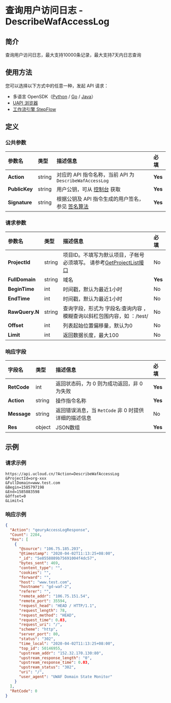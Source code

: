 # 查询用户访问日志 - DescribeWafAccessLog

## 简介

查询用户访问日志，最大支持10000条记录，最大支持7天内日志查询





## 使用方法

您可以选择以下方式中的任意一种，发起 API 请求：
- 多语言 OpenSDK（[Python](https://github.com/ucloud/ucloud-sdk-python3) / [Go](https://github.com/ucloud/ucloud-sdk-go) / [Java](https://github.com/ucloud/ucloud-sdk-java)）
- [UAPI 浏览器](https://console.ucloud.cn/uapi/detail?id=DescribeWafAccessLog)
- [工作流引擎 StepFlow](https://console.ucloud.cn/stepflow/manage/)

## 定义

### 公共参数

| 参数名 | 类型 | 描述信息 | 必填 |
|:---|:---|:---|:---|
| **Action**     | string  | 对应的 API 指令名称，当前 API 为 `DescribeWafAccessLog`                        | **Yes** |
| **PublicKey**  | string  | 用户公钥，可从 [控制台](https://console.ucloud.cn/uapi/apikey) 获取                                             | **Yes** |
| **Signature**  | string  | 根据公钥及 API 指令生成的用户签名，参见 [签名算法](api/summary/signature.md)  | **Yes** |

### 请求参数

| 参数名 | 类型 | 描述信息 | 必填 |
|:---|:---|:---|:---|
| **ProjectId** | string | 项目ID。不填写为默认项目，子帐号必须填写。 请参考[GetProjectList接口](api/summary/get_project_list) |No|
| **FullDomain** | string | 域名 |**Yes**|
| **BeginTime** | int | 时间戳，默认为最近1小时 |No|
| **EndTime** | int | 时间戳，默认为最近1小时 |No|
| **RawQuery.N** | string | 查询字段，形式为 字段名:查询内容 ，模糊查询以斜杠包围内容，如 ：/test/  |No|
| **Offset** | int | 列表起始位置偏移量，默认为0 |No|
| **Limit** | int | 返回数据长度，最大100 |No|

### 响应字段

| 字段名 | 类型 | 描述信息 | 必填 |
|:---|:---|:---|:---|
| **RetCode** | int | 返回状态码，为 0 则为成功返回，非 0 为失败 |**Yes**|
| **Action** | string | 操作指令名称 |**Yes**|
| **Message** | string | 返回错误消息，当 `RetCode` 非 0 时提供详细的描述信息 |No|
| **Res** | object | JSON数组 |**Yes**|




## 示例

### 请求示例
    
```
https://api.ucloud.cn/?Action=DescribeWafAccessLog
&ProjectId=org-xxx
&FullDomain=www.test.com
&Begin=1585797198
&End=1585883598
&Offset=0
&Limit=1

```

### 响应示例
    
```json
{
  "Action": "qeuryAccessLogResponse",
  "Count": 2284,
  "Res": [
    {
      "@source": "106.75.185.203",
      "@timestamp": "2020-04-02T11:13:25+08:00",
      "_id": "5e8558889b75691004f4dc57",
      "bytes_sent": 469,
      "content_type": "",
      "cookies": "",
      "forward": "",
      "host": "www.test.com",
      "hostname": "gd-waf-2",
      "referer": "",
      "remote_addr": "106.75.151.54",
      "remote_port": 35594,
      "request_head": "HEAD / HTTP/1.1",
      "request_length": 78,
      "request_method": "HEAD",
      "request_time": 0.03,
      "request_uri": "/",
      "scheme": "http",
      "server_port": 80,
      "status": "302",
      "time_local": "2020-04-02T11:13:25+08:00",
      "top_id": 50146955,
      "upstream_addr": "152.32.170.130:80",
      "upstream_response_length": "0",
      "upstream_response_time": 0.03,
      "upstream_status": "302",
      "uri": "/",
      "user_agent": "UWAF Domain State Monitor"
    }
  ],
  "RetCode": 0
}
```





